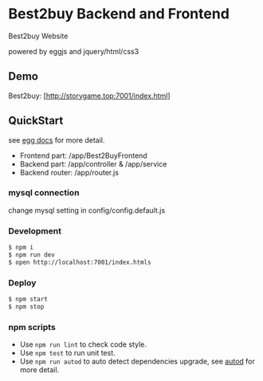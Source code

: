 # Best2buy Backend and Frontend

Best2buy Website

powered by eggjs and jquery/html/css3


## Demo

Best2buy: [http://storygame.top:7001/index.html]


## QuickStart

<!-- add docs here for user -->

see [egg docs][egg] for more detail.

- Frontend part: /app/Best2BuyFrontend
- Backend part: /app/controller & /app/service
- Backend router: /app/router.js

### mysql connection
change mysql setting in config/config.default.js


### Development

```bash
$ npm i
$ npm run dev
$ open http://localhost:7001/index.htmls
```

### Deploy

```bash
$ npm start
$ npm stop
```

### npm scripts

- Use `npm run lint` to check code style.
- Use `npm test` to run unit test.
- Use `npm run autod` to auto detect dependencies upgrade, see [autod](https://www.npmjs.com/package/autod) for more detail.


[egg]: https://eggjs.org